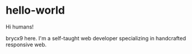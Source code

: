 # hello-world

Hi humans!

brycx9 here. I'm a self-taught web developer specializing in handcrafted responsive web.
